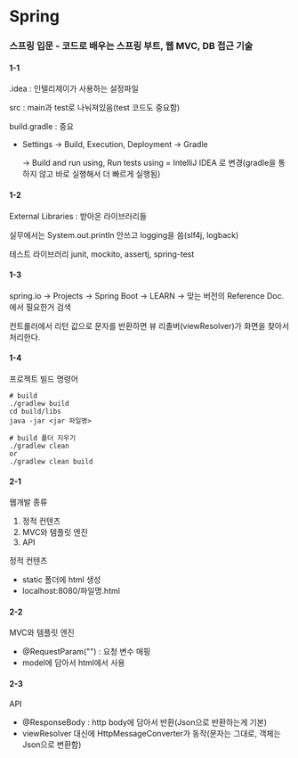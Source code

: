# Spring

### **스프링 입문 - 코드로 배우는 스프링 부트, 웹 MVC, DB 접근 기술**

#### 1-1

.idea : 인텔리제이가 사용하는 설정파일

src : main과 test로 나눠져있음(test 코드도 중요함)

build.gradle : 중요

- Settings  $\to$ Build, Execution, Deployment $\to$ Gradle

  $\to$ Build and run using, Run tests using = IntelliJ IDEA 로 변경(gradle을 통하지 않고 바로 실행해서 더 빠르게 실행됨)

#### 1-2

External Libraries : 받아온 라이브러리들

실무에서는 System.out.println 안쓰고 logging을 씀(slf4j, logback)

테스트 라이브러리 junit, mockito, assertj, spring-test

#### 1-3

spring.io $\to$ Projects $\to$ Spring Boot $\to$ LEARN $\to$ 맞는 버전의 Reference Doc. 에서 필요한거 검색

컨트롤러에서 리턴 값으로 문자를 반환하면 뷰 리졸버(viewResolver)가 화면을 찾아서 처리한다.

#### 1-4

프로젝트 빌드 명령어

```
# build
./gradlew build
cd build/libs
java -jar <jar 파일명>

# build 폴더 지우기
./gradlew clean
or
./gradlew clean build
```

#### 2-1

웹개발 종류

1. 정적 컨텐츠
2. MVC와 템플릿 엔진
3. API

정적 컨텐츠

- static 폴더에 html 생성
- localhost:8080/파일명.html

#### 2-2

MVC와 템플릿 엔진

- @RequestParam("") : 요청 변수 매핑
- model에 담아서 html에서 사용

#### 2-3

API

- @ResponseBody : http body에 담아서 반환(Json으로 반환하는게 기본)
- viewResolver 대신에 HttpMessageConverter가 동작(문자는 그대로, 객체는 Json으로 변환함)

